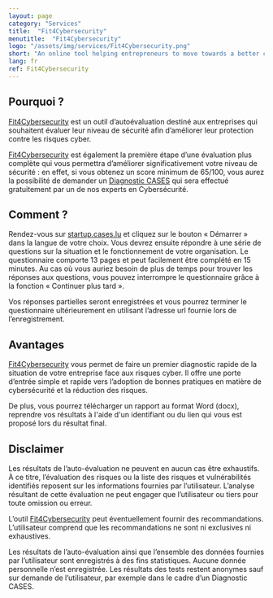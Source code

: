 ```yaml
---
layout: page
category: "Services"
title:  "Fit4Cybersecurity"
menutitle:  "Fit4Cybersecurity"
logo: "/assets/img/services/Fit4Cybersecurity.png"
short: "An online tool helping entrepreneurs to move towards a better cybersecurity strategy."
lang: fr
ref: Fit4Cybersecurity
---
```


## Pourquoi ?

[Fit4Cybersecurity](http://startup.cases.lu) est un outil d’autoévaluation destiné aux entreprises qui souhaitent évaluer leur niveau de sécurité afin d’améliorer leur protection contre les risques cyber.

[Fit4Cybersecurity](http://startup.cases.lu) est également la première étape d’une évaluation plus complète qui vous permettra d’améliorer significativement votre niveau de sécurité : en effet, si vous obtenez un score minimum de 65/100, vous aurez la possibilité de demander un [Diagnostic CASES](https://www.cases.lu/services/diagnostic_fr.html) qui sera effectué gratuitement par un de nos experts en Cybersécurité.

## Comment ?

Rendez-vous sur [startup.cases.lu](https://startup.cases.lu) et cliquez sur le bouton « Démarrer » dans la langue de votre choix. Vous devrez ensuite répondre à une série de questions sur la situation et le fonctionnement de votre organisation. Le questionnaire comporte 13 pages et peut facilement être complété en 15 minutes. Au cas où vous auriez besoin de plus de temps pour trouver les réponses aux questions, vous pouvez interrompre le questionnaire grâce à la fonction « Continuer plus tard ».

Vos réponses partielles seront enregistrées et vous pourrez terminer le questionnaire ultérieurement en utilisant l’adresse url fournie lors de l’enregistrement.

## Avantages

[Fit4Cybersecurity](http://startup.cases.lu) vous permet de faire un premier diagnostic rapide de la situation de votre entreprise face aux risques cyber. Il offre une porte d’entrée simple et rapide vers l’adoption de bonnes pratiques en matière de cybersécurité et la réduction des risques.

De plus, vous pourrez télécharger un rapport au format Word (docx), reprendre vos résultats à l'aide d'un identifiant ou du lien qui vous est proposé lors du résultat final.

## Disclaimer

Les résultats de l’auto-évaluation ne peuvent en aucun cas être exhaustifs. À ce titre, l’évaluation des risques ou la liste des risques et vulnérabilités identifiés reposent sur les informations fournies par l’utilisateur. L’analyse résultant de cette évaluation ne peut engager que l’utilisateur ou tiers pour toute omission ou erreur.

L’outil [Fit4Cybersecurity](http://startup.cases.lu) peut éventuellement fournir des recommandations. L’utilisateur comprend que les recommandations ne sont ni exclusives ni exhaustives.

Les résultats de l’auto-évaluation ainsi que l’ensemble des données fournies par l’utilisateur sont enregistrés à des fins statistiques. Aucune donnée personnelle n’est enregistrée. Les résultats des tests restent anonymes  sauf sur demande de l’utilisateur, par exemple dans le cadre d’un Diagnostic CASES.
